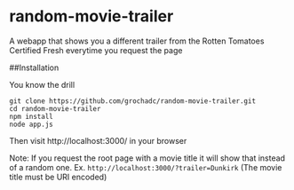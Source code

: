 # random-movie-trailer
A webapp that shows you a different trailer from the Rotten Tomatoes Certified Fresh everytime you request the page

##Installation

You know the drill

    git clone https://github.com/grochadc/random-movie-trailer.git
    cd random-movie-trailer
    npm install
    node app.js

Then visit http://localhost:3000/ in your browser

Note: If you request the root page with a movie title it will show that instead of a random one. Ex. `http://localhost:3000/?trailer=Dunkirk` (The movie title must be URI encoded)
